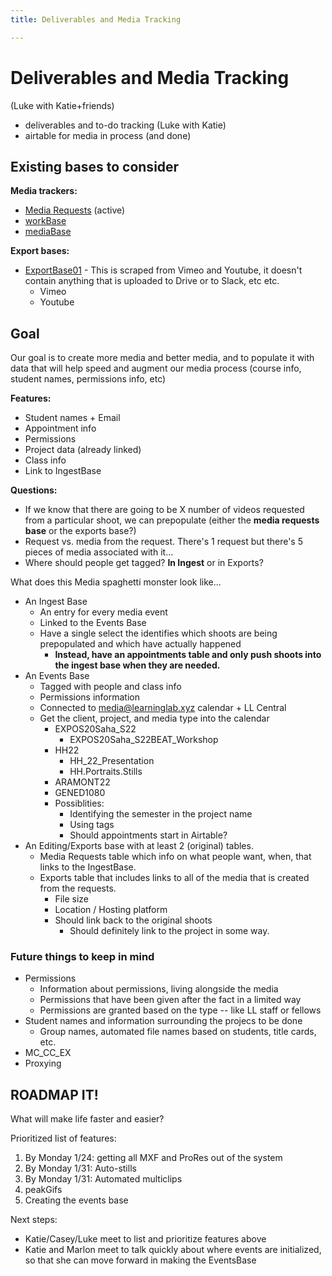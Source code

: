 ```yaml
---
title: Deliverables and Media Tracking

---
```


# Deliverables and Media Tracking
(Luke with Katie+friends)
* deliverables and to-do tracking (Luke with Katie)
* airtable for media in process (and done)


## Existing bases to consider
**Media trackers:**
* [Media Requests](https://airtable.com/appIfFUqynmExdUPH/tbltJBbQHhn18Uj5M/viw8rfgQhk46tuzso?blocks=hide) (active)
* [workBase](https://airtable.com/appIfFUqynmExdUPH/tblkn3YHybiGqYzt2/viwPtzQ0gtKuuc79z?blocks=hide)
* [mediaBase](https://airtable.com/app2Xo74Ex0E0kosj/tblLnwGBKBPeTBtlO/viwD1P9M4iyHHDO4r?blocks=bipVk5fxnjbCEkC9V)


**Export bases:**
* [ExportBase01](https://airtable.com/app2L6zc3OKxEI2AA/tbl8fvruYOR61W0mr) - This is scraped from Vimeo and Youtube, it doesn't contain anything that is uploaded to Drive or to Slack, etc etc.
    * Vimeo
    * Youtube


## Goal
Our goal is to create more media and better media, and to populate it with data that will help speed and augment our media process (course info, student names, permissions info, etc)

**Features:**
* Student names + Email
* Appointment info
* Permissions
* Project data (already linked) 
* Class info
* Link to IngestBase

**Questions:**
* If we know that there are going to be X number of videos requested from a particular shoot, we can prepopulate (either the **media requests base** or the exports base?)
* Request vs. media from the request. There's 1 request but there's 5 pieces of media associated with it...
* Where should people get tagged? **In Ingest** or in Exports?

What does this Media spaghetti monster look like...
* An Ingest Base
    * An entry for every media event
    * Linked to the Events Base
    * Have a single select the identifies which shoots are being prepopulated and which have actually happened
        * **Instead, have an appointments table and only push shoots into the ingest base when they are needed.**
* An Events Base
    * Tagged with people and class info
    * Permissions information
    * Connected to media@learninglab.xyz calendar + LL Central
    * Get the client, project, and media type into the calendar
        * EXPOS20Saha_S22
            * EXPOS20Saha_S22BEAT_Workshop
        * HH22
            * HH_22_Presentation
            * HH.Portraits.Stills
        * ARAMONT22
        * GENED1080
        * Possiblities:
            * Identifying the semester in the project name
            * Using tags
            * Should appointments start in Airtable?
* An Editing/Exports base with at least 2 (original) tables.
    * Media Requests table which info on what people want, when, that links to the IngestBase.
    * Exports table that includes links to all of the media that is created from the requests.
        * File size
        * Location / Hosting platform
        * Should link back to the original shoots
            * Should definitely link to the project in some way.

### Future things to keep in mind
* Permissions
    * Information about permissions, living alongside the media
    * Permissions that have been given after the fact in a limited way
    * Permissions are granted based on the type -- like LL staff or fellows
* Student names and information surrounding the projecs to be done
    * Group names, automated file names based on students, title cards, etc.
* MC_CC_EX
* Proxying


## ROADMAP IT!

What will make life faster and easier?

Prioritized list of features:
1. By Monday 1/24: getting all MXF and ProRes out of the system
2. By Monday 1/31: Auto-stills
3. By Monday 1/31: Automated multiclips
4. peakGifs
5. Creating the events base



Next steps:
* Katie/Casey/Luke meet to list and prioritize features above 
* Katie and Marlon meet to talk quickly about where events are initialized, so that she can move forward in making the EventsBase
